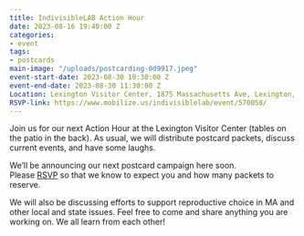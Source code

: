 ```yaml
---
title: IndivisibleLAB Action Hour
date: 2023-08-16 19:40:00 Z
categories:
- event
tags:
- postcards
main-image: "/uploads/postcarding-0d9917.jpeg"
event-start-date: 2023-08-30 10:30:00 Z
event-end-date: 2023-08-30 11:30:00 Z
Location: Lexington Visitor Center, 1875 Massachusetts Ave, Lexington, MA
RSVP-link: https://www.mobilize.us/indivisiblelab/event/570058/
---
```


Join us for our next Action Hour at the Lexington Visitor Center (tables on the patio in the back). As usual, we will distribute postcard packets, discuss current events, and have some laughs.

We’ll be announcing our next postcard campaign here soon. Please [RSVP](https://www.mobilize.us/indivisiblelab/event/570058/) so that we know to expect you and how many packets to reserve.

We will also be discussing efforts to support reproductive choice in MA and other local and state issues. Feel free to come and share anything you are working on. We all learn from each other!

